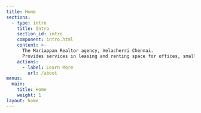 ```yaml
---
title: Home
sections:
  - type: intro
    title: Intro
    section_id: intro
    component: intro.html
    content: >-
      The Mariappan Realtor agency, Velacherri Chennai. 
      Provides services in leasing and renting space for offices, small business needs, and residential. 
    actions:
      - label: Learn More
        url: /about
menus:
  main:
    title: Home
    weight: 1
layout: home
---
```

